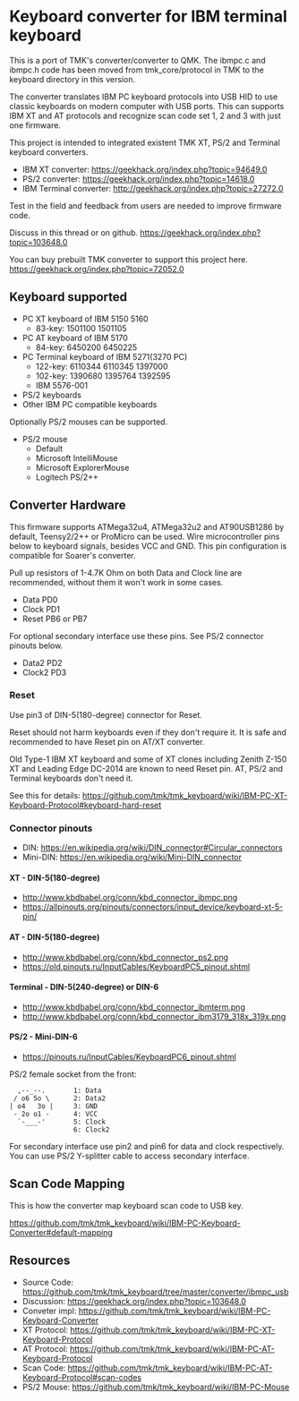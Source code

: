 # Keyboard converter for IBM terminal keyboard

This is a port of TMK's converter/converter to QMK. The ibmpc.c and ibmpc.h code has been moved from tmk_core/protocol in TMK to the keyboard directory in this version.

The converter translates IBM PC keyboard protocols into USB HID to use classic keyboards on modern computer with USB ports.
This can supports IBM XT and AT protocols and recognize scan code set 1, 2 and 3 with just one firmware.

This project is intended to integrated existent TMK XT, PS/2 and Terminal keyboard converters.

- IBM XT converter: https://geekhack.org/index.php?topic=94649.0
- PS/2 converter: https://geekhack.org/index.php?topic=14618.0
- IBM Terminal converter: http://geekhack.org/index.php?topic=27272.0

Test in the field and feedback from users are needed to improve firmware code.

Discuss in this thread or on github. https://geekhack.org/index.php?topic=103648.0

You can buy prebuilt TMK converter to support this project here. https://geekhack.org/index.php?topic=72052.0

Keyboard supported
------------------
- PC XT keyboard of IBM 5150 5160
  - 83-key: 1501100 1501105
- PC AT keyboard of IBM 5170
  - 84-key: 6450200 6450225
- PC Terminal keyboard of IBM 5271(3270 PC)
  - 122-key: 6110344 6110345 1397000
  - 102-key: 1390680 1395764 1392595
  - IBM 5576-001
- PS/2 keyboards
- Other IBM PC compatible keyboards

Optionally PS/2 mouses can be supported.
- PS/2 mouse
  - Default
  - Microsoft IntelliMouse
  - Microsoft ExplorerMouse
  - Logitech PS/2++

Converter Hardware
------------------
This firmware supports ATMega32u4, ATMega32u2 and AT90USB1286 by default, Teensy2/2++ or ProMicro can be used.
Wire microcontroller pins below to keyboard signals, besides VCC and GND. This pin configuration is compatible for Soarer's converter.

Pull up resistors of 1-4.7K Ohm on both Data and Clock line are recommended, without them it won't work in some cases.

- Data    PD0
- Clock   PD1
- Reset   PB6 or PB7

For optional secondary interface use these pins. See PS/2 connector pinouts below.

- Data2   PD2
- Clock2  PD3


### Reset
Use pin3 of DIN-5(180-degree) connector for Reset.

Reset should not harm keyboards even if they don't require it. It is safe and recommended to have Reset pin on AT/XT converter.

Old Type-1 IBM XT keyboard and some of XT clones including Zenith Z-150 XT and Leading Edge DC-2014 are known to need Reset pin. AT, PS/2 and Terminal keyboards don't need it.

See this for details: https://github.com/tmk/tmk_keyboard/wiki/IBM-PC-XT-Keyboard-Protocol#keyboard-hard-reset


### Connector pinouts
- DIN: https://en.wikipedia.org/wiki/DIN_connector#Circular_connectors
- Mini-DIN: https://en.wikipedia.org/wiki/Mini-DIN_connector

#### XT - DIN-5(180-degree)
- http://www.kbdbabel.org/conn/kbd_connector_ibmpc.png
- https://allpinouts.org/pinouts/connectors/input_device/keyboard-xt-5-pin/

#### AT - DIN-5(180-degree)
- http://www.kbdbabel.org/conn/kbd_connector_ps2.png
- https://old.pinouts.ru/InputCables/KeyboardPC5_pinout.shtml

#### Terminal - DIN-5(240-degree) or DIN-6
- http://www.kbdbabel.org/conn/kbd_connector_ibmterm.png
- http://www.kbdbabel.org/conn/kbd_connector_ibm3179_318x_319x.png

#### PS/2 - Mini-DIN-6
- https://pinouts.ru/InputCables/KeyboardPC6_pinout.shtml

PS/2 female socket from the front:

      ,--_--.       1: Data
     / o6 5o \      2: Data2
    | o4   3o |     3: GND
     - 2o o1 -      4: VCC
      `-___-'       5: Clock
                    6: Clock2

For secondary interface use pin2 and pin6 for data and clock respectively.
You can use PS/2 Y-splitter cable to access secondary interface.

Scan Code Mapping
-----------------
This is how the converter map keyboard scan code to USB key.

https://github.com/tmk/tmk_keyboard/wiki/IBM-PC-Keyboard-Converter#default-mapping


Resources
---------
- Source Code: https://github.com/tmk/tmk_keyboard/tree/master/converter/ibmpc_usb
- Discussion: https://geekhack.org/index.php?topic=103648.0
- Conveter impl: https://github.com/tmk/tmk_keyboard/wiki/IBM-PC-Keyboard-Converter
- XT Protocol: https://github.com/tmk/tmk_keyboard/wiki/IBM-PC-XT-Keyboard-Protocol
- AT Protocol: https://github.com/tmk/tmk_keyboard/wiki/IBM-PC-AT-Keyboard-Protocol
- Scan Code: https://github.com/tmk/tmk_keyboard/wiki/IBM-PC-AT-Keyboard-Protocol#scan-codes
- PS/2 Mouse: https://github.com/tmk/tmk_keyboard/wiki/IBM-PC-Mouse
